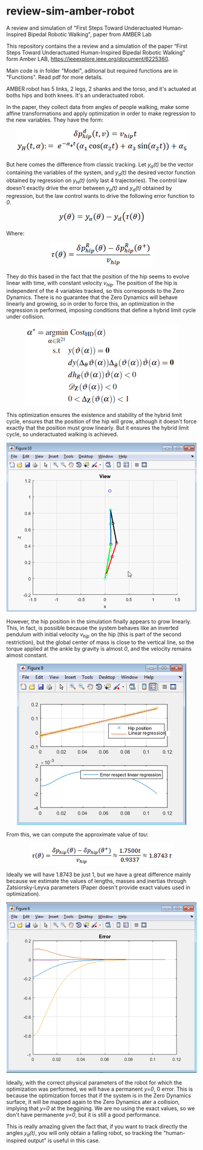 # review-sim-amber-robot
A review and simulation of "First Steps Toward Underactuated Human-Inspired Bipedal Robotic Walking", paper from AMBER Lab

This repository contains the a review and a simulation of the paper “First Steps Toward Underactuated Human-Inspired Bipedal Robotic Walking” form Amber LAB, https://ieeexplore.ieee.org/document/6225360.

Main code is in folder "Model", aditional but required functions are in "Functions". Read pdf for more details.

AMBER robot has 5 links, 2 legs, 2 shanks and the torso, and it's actuated at boths hips and both knees. It's an underactuated robot.

In the paper, they collect data from angles of people walking, make some affine transformations and apply optimization in order to make regression to the new variables. They have the form:

<p align="center">
<img src="graphics/track.png">
</p>

But here comes the difference from classic tracking. Let *y<sub>a</sub>(t)* be the vector containing the variables of the system, and *y<sub>d</sub>(t)* the desired vector function obtained by regression on *y<sub>H</sub>(t)* (only last 4 trajectories). The control law doesn't exactly drive the error between *y<sub>a</sub>(t)* and *y<sub>d</sub>(t)* obtained by regression, but the law control wants to drive the following error function to *0*.

<p align="center">
<img src="graphics/Output.png">
</p>

Where:

<p align="center">
<img src="graphics/tau.png">
</p>

They do this based in the fact that the position of the hip seems to evolve linear with time, with constant velocity *v<sub>hip</sub>*. The position of the hip is independent of the 4 variables tracked, so this corresponds to the Zero Dynamics. There is no guarantee that the Zero Dynamics will behave linearly and growing, so in order to force this, an optimization in the regression is performed, imposing conditions that define a hybrid limit cycle under collision.


<p align="center">
<img src="graphics/optimiz.png">
</p>

This optimization ensures the existence and stability of the hybrid limit cycle, ensures that the position of the hip will grow, although it doesn't force exactly that the position must grow linearly. But it ensures the hybrid limit cycle, so underactuated walking is achieved.

<p align="center">
<img src="graphics/AMBERwalk.gif">
</p>

However, the hip position in the simulation finally appears to grow linearly. This, in fact, is possible because the system behaves like an inverted pendulum with initial velocity *v<sub>hip</sub>* on the hip (this is part of the second restriction), but the global center of mass is close to the vertical line, so the torque applied at the ankle by gravity is almost *0*, and the velocity remains almost constant.

<p align="center">
<img src="graphics/Hipposit.png">
</p>

From this, we can compute the approximate value of *tau*:

<p align="center">
<img src="graphics/tauus.png">
</p>

Ideally we will have 1.8743 be just 1, but we have a great difference mainly because we estimate the values of lengths, masses and inertias through Zatsiorsky-Leyva parameters (Paper doesn't provide exact values used in optimization).

<p align="center">
<img src="graphics/Error_y.png">
</p>

Ideally, with the correct physical parameters of the robot for which the optimization was performed, we will have a permanent *y=0*, 0 error. This is because the optimization forces that if the system is in the Zero Dynamics surface, it will be mapped again to the Zero Dynamics ater a collision, implying that *y=0* at the beggining. We are no using the exact values, so we don't have permanente *y=0*, but it is still a good performance.

This is really amazing given the fact that, if you want to track directly the angles *𝑦<sub>d</sub>(t)*, you will only obtain a falling robot, so tracking the "human-inspired output" is useful in this case.
